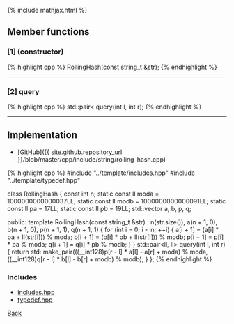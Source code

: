 {% include mathjax.html %}

## Member functions

### [1] (constructor)
{% highlight cpp %}
RollingHash(const string_t &str);
{% endhighlight %}


---------------------------------------

### [2] query
{% highlight cpp %}
std::pair< query(int l, int r);
{% endhighlight %}


---------------------------------------

## Implementation

- [GitHub]({{ site.github.repository_url }}/blob/master/cpp/include/string/rolling_hash.cpp)

{% highlight cpp %}
#include "../template/includes.hpp"
#include "../template/typedef.hpp"

class RollingHash {
  const int n;
  static const ll moda = 1000000000000037LL;
  static const ll modb = 1000000000000091LL;
  static const ll pa = 17LL;
  static const ll pb = 19LL;
  std::vector<ll> a, b, p, q;

public:
  template <typename string_t>
  RollingHash(const string_t &str) :
    n(str.size()), a(n + 1, 0), b(n + 1, 0), p(n + 1, 1), q(n + 1, 1) {
    for (int i = 0; i < n; ++i) {
      a[i + 1] = (a[i] * pa + ll(str[i])) % moda;
      b[i + 1] = (b[i] * pb + ll(str[i])) % modb;
      p[i + 1] = p[i] * pa % moda;
      q[i + 1] = q[i] * pb % modb;
    }
  }
  std::pair<ll, ll> query(int l, int r) {
    return std::make_pair(((__int128)p[r - l] * a[l] - a[r] + moda) % moda,
                          ((__int128)q[r - l] * b[l] - b[r] + modb) % modb);
  }
};
{% endhighlight %}

### Includes

- [includes.hpp](../template/includes)
- [typedef.hpp](../template/typedef)

[Back](../..)
